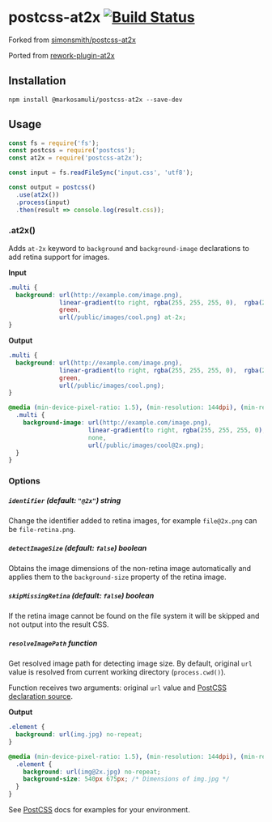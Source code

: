 # postcss-at2x [![Build Status](https://travis-ci.org/markosamuli/postcss-at2x.svg)](https://travis-ci.org/markosamuli/postcss-at2x)

Forked from [simonsmith/postcss-at2x](https://github.com/simonsmith/postcss-at2x)

Ported from [rework-plugin-at2x](https://github.com/reworkcss/rework-plugin-at2x)

## Installation

```console
npm install @markosamuli/postcss-at2x --save-dev
```

## Usage

```js
const fs = require('fs');
const postcss = require('postcss');
const at2x = require('postcss-at2x');

const input = fs.readFileSync('input.css', 'utf8');

const output = postcss()
  .use(at2x())
  .process(input)
  .then(result => console.log(result.css));
```

### .at2x()

Adds `at-2x` keyword to `background` and `background-image` declarations to add retina support for images.

**Input**

```css
.multi {
  background: url(http://example.com/image.png),
              linear-gradient(to right, rgba(255, 255, 255, 0),  rgba(255, 255, 255, 1)),
              green,
              url(/public/images/cool.png) at-2x;
}
```

**Output**

```css
.multi {
  background: url(http://example.com/image.png),
              linear-gradient(to right, rgba(255, 255, 255, 0),  rgba(255, 255, 255, 1)),
              green,
              url(/public/images/cool.png);
}

@media (min-device-pixel-ratio: 1.5), (min-resolution: 144dpi), (min-resolution: 1.5dppx) {
  .multi {
    background-image: url(http://example.com/image.png), 
                      linear-gradient(to right, rgba(255, 255, 255, 0),  rgba(255, 255, 255, 1)), 
                      none,
                      url(/public/images/cool@2x.png);
  }
}
```

### Options

##### `identifier` (default: `"@2x"`) _string_

Change the identifier added to retina images, for example `file@2x.png` can be `file-retina.png`.

##### `detectImageSize` (default: `false`) _boolean_

Obtains the image dimensions of the non-retina image automatically and applies them to the
`background-size` property of the retina image.

##### `skipMissingRetina` (default: `false`) _boolean_

If the retina image cannot be found on the file system it will be skipped and
not output into the result CSS.

##### `resolveImagePath` _function_

Get resolved image path for detecting image size. By default, original `url` value is resolved from current working directory (`process.cwd()`).

Function receives two arguments: original `url` value and [PostCSS declaration source](http://api.postcss.org/Declaration.html#source).

**Output**

```css
.element {
  background: url(img.jpg) no-repeat;
}

@media (min-device-pixel-ratio: 1.5), (min-resolution: 144dpi), (min-resolution: 1.5dppx) {
  .element {
    background: url(img@2x.jpg) no-repeat;
    background-size: 540px 675px; /* Dimensions of img.jpg */
  }
}
```

See [PostCSS](https://github.com/postcss/postcss/) docs for examples for your environment.
